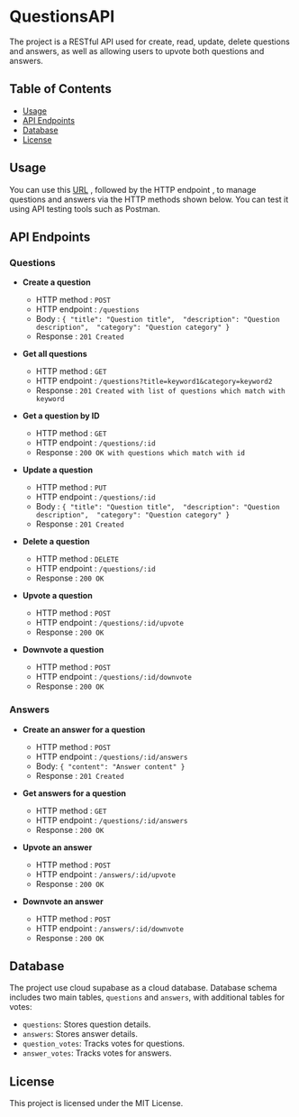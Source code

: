 # QuestionsAPI

The project is a RESTful API used for create, read, update, delete questions and answers, as well as allowing users to upvote both questions and answers.

## Table of Contents

- [Usage](#usage)
- [API Endpoints](#api-endpoints)
- [Database](#database)
-  [License](#license)

## Usage

You can use this [URL](https://questionsapi-production.up.railway.app/) , followed by the HTTP endpoint , to manage questions and answers via the HTTP methods shown below. You can test it using API testing tools such as Postman.


## API Endpoints

### Questions
 - **Create a question**
	 - HTTP method : `POST`
	 - HTTP endpoint : `/questions`
	 - Body : 
		`{ "title": "Question title", 
		"description": "Question description", 
		"category": "Question category" }`
	 -  Response :  `201 Created`
	 
- **Get all questions**
	 - HTTP method : `GET`
	 - HTTP endpoint : `/questions?title=keyword1&category=keyword2`
	 - Response :  `201 Created with list of questions which match with keyword`
	 
- **Get a question by ID**
   - HTTP method : `GET`
   - HTTP endpoint : `/questions/:id`
   - Response :  `200 OK with questions which match with id`
   
 -   **Update a question**
     - HTTP method : `PUT`
     - HTTP endpoint : `/questions/:id`
	  - Body : 
		`{ "title": "Question title", 
		"description": "Question description", 
		"category": "Question category" }`
	 -  Response :  `201 Created`
	
- **Delete a question**
	- HTTP method : `DELETE`
	- HTTP endpoint : `/questions/:id`
	-  Response :  `200 OK`

- **Upvote a question**
	-  HTTP method : `POST`
	-  HTTP endpoint : `/questions/:id/upvote`
	-  Response :  `200 OK`

- **Downvote a question**
    -  HTTP method : `POST`
	-  HTTP endpoint : `/questions/:id/downvote`
	-  Response :  `200 OK`

### Answers
- **Create an answer for a question**
    - HTTP method : `POST`
    - HTTP endpoint : `/questions/:id/answers`
    - Body:  `{ "content": "Answer content" }`
    - Response :  `201 Created`
    
- **Get answers for a question**
	- HTTP method : `GET`
	- HTTP endpoint : `/questions/:id/answers`
	- Response :  `200 OK`

- **Upvote an answer**
	- HTTP method : `POST`
	- HTTP endpoint : `/answers/:id/upvote`
	- Response :  `200 OK`

- **Downvote an answer**
	- HTTP method : `POST`
	- HTTP endpoint : `/answers/:id/downvote`
	- Response :  `200 OK`

## Database

The project use cloud supabase as a cloud database. 
Database schema includes two main tables,  `questions`  and  `answers`, with additional tables for votes:

-   `questions`: Stores question details.
-   `answers`: Stores answer details.
-   `question_votes`: Tracks votes for questions.
-   `answer_votes`: Tracks votes for answers.

## License

This project is licensed under the MIT License.
